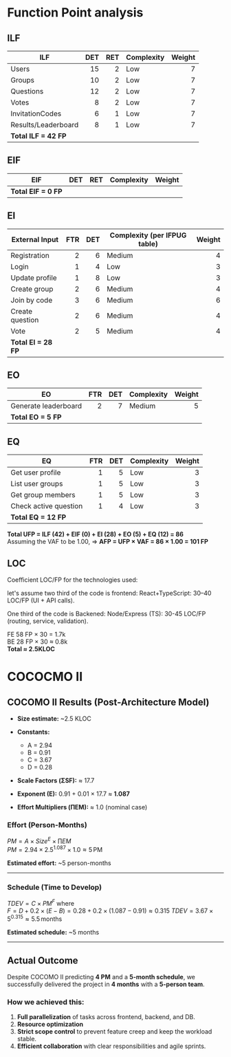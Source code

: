 # Function Point analysis
## ILF
| ILF                     | DET | RET  | Complexity                          | Weight |
| ----------------------- | -----------------------: | -------------------: | ----------------------------------- | -----: |
| Users               |                       15 |                    2 | Low  |     7 |
| Groups              |                       10 |                    2 | Low                        |     7 |
| Questions           |                       12 |                    2 | Low                         |     7 |
| Votes          |                        8 |                    2 | Low                         |     7 |
| InvitationCodes     |                        6 |                    1 | Low                             |      7 |
| Results/Leaderboard |                        8 |                    1 | Low                             |      7 |
| **Total ILF = 42 FP**   |                          |                      |                                     |        |
## EIF

| EIF                              | DET | RET | Complexity  | Weight |
| -------------------------------- | --: | --: | ----------- | -----: |
| **Total EIF = 0 FP**            |     |     |             |        |

## EI

| External Input            |               FTR | DET | Complexity (per IFPUG table) | Weight |
| ------------------------- | ----------------------------------------: | --: | ---------------------------- | -----: |
| Registration              |                          2  |   6 | Medium    |      4 |
| Login                     |                                  1  |   4 | Low                      |      3 |
| Update profile            |                                         1 |   8 | Low                      |      3 |
| Create group              |                        2 |   6 | Medium                      |      4 |
| Join by code              | 3|   6 | Medium                      |      6 |
| Create question           |                    2|   6 | Medium                      |      4 |
| Vote                      |                     2 |   5 | Medium                      |      4 |
| **Total EI = 28 FP**      |                                           |     |                              |        |
## EO
| EO                             | FTR | DET | Complexity            | Weight |
| ------------------------------ | --: | --: | --------------------- | -----: |
| Generate leaderboard           |   2 |   7 | Medium               |      5 |
| **Total EO = 5 FP**           |     |     |                       |        |

## EQ
| EQ                    | FTR | DET | Complexity | Weight |
| --------------------- | --: | --: | ---------- | -----: |
| Get user profile      |   1 |   5 | Low        |      3 |
| List user groups      |   1 |   5 | Low    |      3 |
| Get group members     |   1 |   5 | Low    |      3 |
| Check active question |   1 |   4 | Low    |      3 |
| **Total EQ = 12 FP**  |     |     |            |        |

**Total UFP = ILF (42) + EIF (0) + EI (28) + EO (5) + EQ (12) = 86**\
Assuming the VAF to be 1.00, $\Rightarrow$ **AFP = UFP × VAF = 86 × 1.00 = 101 FP**

## LOC
Coefficient LOC/FP for the technologies used: 

let's assume two third of the code is frontend: 
React+TypeScript: 30–40 LOC/FP (UI + API calls). 

One third of the code is Backened:
Node/Express (TS): 30-45 LOC/FP (routing, service, validation).

FE 58 FP × 30 = 1.7k\
BE 28 FP × 30 ≈ 0.8k\
**Total ≈ 2.5KLOC**

# COCOCMO II

## COCOMO II Results (Post-Architecture Model)

- **Size estimate:** ~2.5 KLOC   
- **Constants:**  
  - A = 2.94  
  - B = 0.91  
  - C = 3.67  
  - D = 0.28  

- **Scale Factors (ΣSF):** ≈ 17.7  
- **Exponent (E):** 0.91 + 0.01 × 17.7 ≈ **1.087**  
- **Effort Multipliers (ΠEM):** ≈ 1.0 (nominal case)  

### Effort (Person-Months)
$PM = A \times Size^E \times \prod EM$  
$PM = 2.94 \times 2.5^{1.087} \times 1.0 ≈ 5 \, \text{PM}$

**Estimated effort:** ~5 person-months  

---

### Schedule (Time to Develop)
$TDEV = C \times PM^F$ 
where  
$F = D + 0.2 \times (E - B) = 0.28 + 0.2 \times (1.087 - 0.91) ≈ 0.315$
$TDEV = 3.67 \times 5^{0.315} ≈ 5.5 \, \text{months}$

**Estimated schedule:** ~5 months  

---

## Actual Outcome

Despite COCOMO II predicting **4 PM** and a **5-month schedule**, we successfully delivered the project in **4 months** with a **5-person team**.

### How we achieved this:
1. **Full parallelization** of tasks across frontend, backend, and DB.  
2. **Resource optimization**   
3. **Strict scope control** to prevent feature creep and keep the workload stable.  
4. **Efficient collaboration** with clear responsibilities and agile sprints.  





